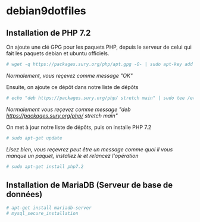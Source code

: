 # debian9dotfiles


## Installation de PHP 7.2

On ajoute une clé GPG pour les paquets PHP, depuis le serveur de celui qui fait les paquets debian et ubuntu officiels.
```bash
# wget -q https://packages.sury.org/php/apt.gpg -O- | sudo apt-key add -
```
*Normalement, vous reçevez comme message "OK"*

Ensuite, on ajoute ce dépôt dans notre liste de dépôts
```bash
# echo "deb https://packages.sury.org/php/ stretch main" | sudo tee /etc/apt/sources.list.d/php.list
```
*Normalement vous reçevez comme message "deb https://packages.sury.org/php/ stretch main"*

On met à jour notre liste de dépôts, puis on installe PHP 7.2
```bash
# sudo apt-get update
```
*Lisez bien, vous reçevrez peut être un message comme quoi il vous manque un paquet, installez le et relancez l'opération*
```bash
# sudo apt-get install php7.2
```

## Installation de MariaDB (Serveur de base de données)
```bash
# apt-get install mariadb-server
# mysql_secure_installation
```